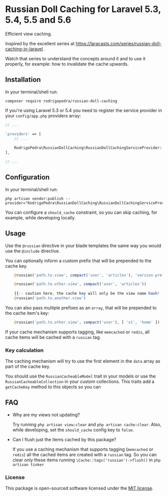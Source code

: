 # Russian Doll Caching for Laravel 5.3, 5.4, 5.5 and 5.6

Efficient view caching.

Inspired by the excellent series at https://laracasts.com/series/russian-doll-caching-in-laravel .

Watch that series to understand the concepts around it and to use it properly, 
for example: how to invalidate the cache upwards.

## Installation

In your terminal/shell run:

```
composer require rodrigopedra/russian-doll-caching
```

If you're using Laravel 5.3 or 5.4 you need to register the service provider in 
your `config/app.php` providers array:

```php
// ... 

'providers' => [
    // ... 
    
    RodrigoPedra\RussianDollCaching\RussianDollCachingServiceProvider::class,
],

// ... 
```

## Configuration

In your terminal/shell run:

```
php artisan vendor:publish --provider="RodrigoPedra\RussianDollCaching\RussianDollCachingServiceProvider"
```

You can configure a `should_cache` constraint, so you can skip caching, for example, while developing locally.

## Usage

Use the `@russian` directive in your blade templates the same way you would use the `@include` directive.

You can optionally inform a custom prefix that will be prepended to the cache key.

```php
    @russian('path.to.view', compact('user', 'articles'), 'version-prefix')

    @russian('path.to.other.view', compact('user', 'articles'))
    
    {{-- caution here, the cache key will only be the view name hash! --}}
    @russian('path.to.another.view')
```

You can also pass multiple prefixes as an `array`, that will be prepended to the cache item's key:

```php
    @russian('path.to.other.view', compact('user'), [ 'v1', 'home' ])
```

If your cache mechanism supports tagging, like `memcached` or `redis`, all cache items will be 
cached with a `russian` tag. 


### Key calculation

The caching mechanism will try to use the first element in the `data` array as part of the cache key.

You should use the `RussianCacheableModel` trait in your models or use the `RussianCacheableCollection` in 
your custom collections. This traits add a `getCacheKey` method to this objects so you can 


## FAQ

- Why are my views not updating?
  
  Try running `php artisan view:clear` and `php artisan cache:clear`. Also, while developing, set the `should_cache` 
  config key to `false`.

- Can I flush just the items cached by this package?
  
  If you use a caching mechanism that supports tagging (`memcached` or `redis`) all the cached items are created with 
  a `russian` tag. So you can clear only these items running `\Cache::tags('russian')->flush()` in `php artisan tinker`


### License

This package is open-sourced software licensed under the [MIT license](http://opensource.org/licenses/MIT).
